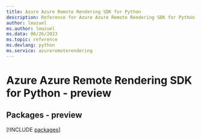 ```yaml
---
title: Azure Azure Remote Rendering SDK for Python
description: Reference for Azure Azure Remote Rendering SDK for Python
author: lmazuel
ms.author: lmazuel
ms.data: 06/26/2023
ms.topic: reference
ms.devlang: python
ms.service: azureremoterendering
---
```

# Azure Azure Remote Rendering SDK for Python - preview
## Packages - preview
[!INCLUDE [packages](azure-remote-rendering-index.md)]